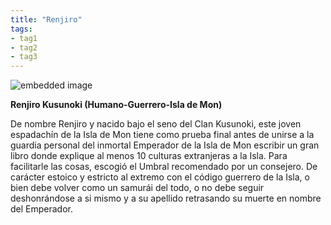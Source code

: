 ```yaml
---
title: "Renjiro"
tags:
- tag1
- tag2
- tag3
---
```


![embedded image](https://assets.legendkeeper.com/b543655d-9618-4c65-b8b0-4830f95c6544.jpg "Attachment")

**Renjiro Kusunoki (Humano-Guerrero-Isla de Mon)**

De nombre Renjiro y nacido bajo el seno del Clan Kusunoki, este joven espadachín de la Isla de Mon tiene como prueba final antes de unirse a la guardia personal del inmortal Emperador de la Isla de Mon escribir un gran libro donde explique al menos 10 culturas extranjeras a la Isla. Para facilitarle las cosas, escogió el Umbral recomendado por un consejero. De carácter estoico y estricto al extremo con el código guerrero de la Isla, o bien debe volver como un samurái del todo, o no debe seguir deshonrándose a si mismo y a su apellido retrasando su muerte en nombre del Emperador.